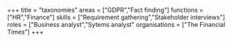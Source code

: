 +++
title = "taxonomies"
areas = ["GDPR","Fact finding"]
functions = ["HR","Finance"]
skills = ["Requirement gathering","Stakeholder interviews"]
roles = ["Business analyst","Sytems analyst"
organisations = ["The Financial Times"]
+++
